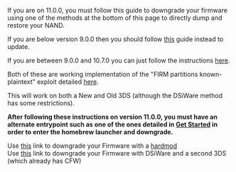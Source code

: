 If you are on 11.0.0, you must follow this guide to downgrade your firmware using one of the methods at the bottom of this page to directly dump and restore your NAND.

If you are below version 9.0.0 then you should follow [this](https://github.com/Plailect/plailect.github.io/wiki/9.2.0-Update) guide instead to update.    

If you are between 9.0.0 and 10.7.0 you can just follow the instructions [here](https://github.com/Plailect/plailect.github.io/wiki/Get-Started).    

Both of these are working implementation of the "FIRM partitions known-plaintext" exploit detailed [here](https://www.3dbrew.org/wiki/3DS_System_Flaws).

This will work on both a New and Old 3DS (although the DSiWare method has some restrictions).

**After following these instructions on version 11.0.0, you must have an alternate entrypoint such as one of the ones detailed in [Get Started](https://github.com/Plailect/Guide/wiki/Get-Started) in order to enter the homebrew launcher and downgrade.**

Use [this](https://github.com/Plailect/Guide/wiki/Hardmod-Downgrade/) link to downgrade your Firmware with a [hardmod](https://gbatemp.net/threads/414498/)    
Use [this](https://github.com/Plailect/Guide/wiki/DSiWare-Downgrade/) link to downgrade your Firmware with DSiWare and a second 3DS (which already has CFW)
